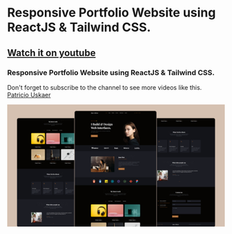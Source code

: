 # Responsive Portfolio Website using ReactJS & Tailwind CSS.
## [Watch it on youtube](https://www.youtube.com/watch?v=mfpEn52dD5k)
### Responsive Portfolio Website using ReactJS & Tailwind CSS.
Don't forget to subscribe to the channel to see more videos like this. [Patricio Uskaer](https://www.youtube.com/channel/UC5dPmW7ZTsLyIqd-M4cs8EA)

![](preview.png)
